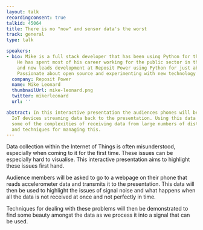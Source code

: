 ```yaml
---
layout: talk
recordingconsent: true
talkid: 45064
title: There is no "now" and sensor data's the worst
track: general
type: talk

speakers:
- bio: Mike is a full stack developer that has been using Python for the last 6 years.
    He has spent most of his career working for the public sector in the UK and Australia
    and now leads development at Reposit Power using Python for just about everything.
    Passionate about open source and experimenting with new technology as it evolves.
  company: Reposit Power
  name: Mike Leonard
  thumbnailUrl: mike-leonard.png
  twitter: mikerleonard
  url: ''

abstract: In this interactive presentation the audiences phones will be used as stand-in
  IoT devices streaming data back to the presentation. Using this data we will understand
  some of the complexities of receiving data from large numbers of distributed devices
  and techniques for managing this.
---
```

Data collection within the Internet of Things is often misunderstood, especially when coming to it for the first time. These issues can be especially hard to visualise. This interactive presentation aims to highlight these issues first hand.

Audience members will be asked to go to a webpage on their phone that reads accelerometer data and transmits it to the presentation. This data will then be used to highlight the issues of signal noise and what happens when all the data is not received at once and not perfectly in time.

Techniques for dealing with these problems will then be demonstrated to find some beauty amongst the data as we process it into a signal that can be used.
